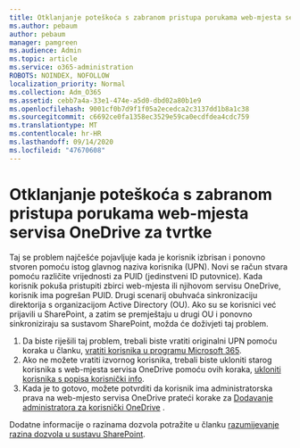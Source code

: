 ```yaml
---
title: Otklanjanje poteškoća s zabranom pristupa porukama web-mjesta servisa OneDrive za tvrtke
ms.author: pebaum
author: pebaum
manager: pamgreen
ms.audience: Admin
ms.topic: article
ms.service: o365-administration
ROBOTS: NOINDEX, NOFOLLOW
localization_priority: Normal
ms.collection: Adm_O365
ms.assetid: cebb7a4a-33e1-474e-a5d0-dbd02a80b1e9
ms.openlocfilehash: 9001cf0b7d9f1f05a2ecedca2c3137dd1b8a1c38
ms.sourcegitcommit: c6692ce0fa1358ec3529e59ca0ecdfdea4cdc759
ms.translationtype: MT
ms.contentlocale: hr-HR
ms.lasthandoff: 09/14/2020
ms.locfileid: "47670608"
---
```

# <a name="troubleshooting-access-denied-messages-to-onedrive-for-business-sites"></a>Otklanjanje poteškoća s zabranom pristupa porukama web-mjesta servisa OneDrive za tvrtke

Taj se problem najčešće pojavljuje kada je korisnik izbrisan i ponovno stvoren pomoću istog glavnog naziva korisnika (UPN). Novi se račun stvara pomoću različite vrijednosti za PUID (jedinstveni ID putovnice). Kada korisnik pokuša pristupiti zbirci web-mjesta ili njihovom servisu OneDrive, korisnik ima pogrešan PUID. Drugi scenarij obuhvaća sinkronizaciju direktorija s organizacijom Active Directory (OU). Ako su se korisnici već prijavili u SharePoint, a zatim se premještaju u drugi OU i ponovno sinkroniziraju sa sustavom SharePoint, možda će doživjeti taj problem.

1. Da biste riješili taj problem, trebali biste vratiti originalni UPN pomoću koraka u članku, [vratiti korisnika u programu Microsoft 365](https://docs.microsoft.com/microsoft-365/admin/add-users/restore-user).
2. Ako ne možete vratiti izvornog korisnika, trebali biste ukloniti starog korisnika s web-mjesta servisa OneDrive pomoću ovih koraka, [ukloniti korisnika s popisa korisnički info](). 
3. Kada je to gotovo, možete potvrditi da korisnik ima administratorska prava na web-mjesto servisa OneDrive prateći korake za [Dodavanje administratora za korisnički OneDrive](https://docs.microsoft.com/sharepoint/manage-user-profiles) .

Dodatne informacije o razinama dozvola potražite u članku [razumijevanje razina dozvola u sustavu SharePoint](https://docs.microsoft.com/sharepoint/understanding-permission-levels).
